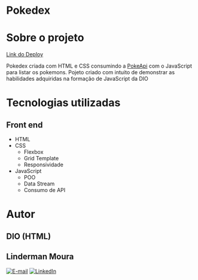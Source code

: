 # Pokedex

# Sobre o projeto

[Link do Deploy](https://lindermanbr.github.io/DIO-CSS-Formation-Challange-Discord-Clone/)

Pokedex criada com HTML e CSS consumindo a [PokeApi](https://pokeapi.co/) com o JavaScript para listar os pokemons.
Pojeto criado com intuito de demonstrar as habilidades adquiridas na formação de JavaScript da DIO

# Tecnologias utilizadas

## Front end

- HTML
- CSS
  - Flexbox
  - Grid Template
  - Responsividade
- JavaScript
  - POO
  - Data Stream
  - Consumo de API

# Autor

## DIO (HTML)

## Linderman Moura

[![E-mail](https://img.shields.io/badge/-Email-000?style=for-the-badge&logo=microsoft-outlook&logoColor=E94D5F)](mailto:linderman.moura@outlook.com)
[![LinkedIn](https://img.shields.io/badge/-LinkedIn-000?style=for-the-badge&logo=linkedin&logoColor=30A3DC)](https://www.linkedin.com/in/linderman-moura/)
